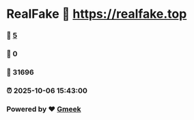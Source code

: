 # RealFake :link: https://realfake.top 
### :page_facing_up: [5](https://realfake.top/tag.html) 
### :speech_balloon: 0 
### :hibiscus: 31696 
### :alarm_clock: 2025-10-06 15:43:00 
### Powered by :heart: [Gmeek](https://github.com/Meekdai/Gmeek)
